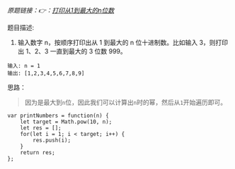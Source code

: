 *原题链接：👉：[打印从1到最大的n位数](https://leetcode-cn.com/problems/da-yin-cong-1dao-zui-da-de-nwei-shu-lcof/)*

题目描述:

1. 输入数字 n，按顺序打印出从 1 到最大的 n 位十进制数。比如输入 3，则打印出 1、2、3 一直到最大的 3 位数 999。

```
输入: n = 1
输出: [1,2,3,4,5,6,7,8,9]
```

思路：
> 因为是最大到`n`位，因此我们可以计算出`n`时的幂，然后从`1`开始遍历即可。

```
var printNumbers = function(n) {
    let target = Math.pow(10, n);
    let res = [];
    for(let i = 1; i < target; i++) {
        res.push(i);
    }
    return res;
};
```
